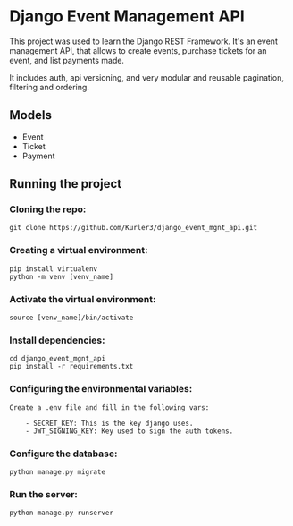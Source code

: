 
# Django Event Management API

This project was used to learn the Django REST Framework. It's an event management API, that allows to create events, purchase tickets for an event, and list payments made.

It includes auth, api versioning, and very modular and reusable pagination, filtering and ordering.

## Models

- Event
- Ticket
- Payment

## Running the project

### Cloning the repo:

    git clone https://github.com/Kurler3/django_event_mgnt_api.git

### Creating a virtual environment:

    pip install virtualenv
    python -m venv [venv_name]

### Activate the virtual environment:

    source [venv_name]/bin/activate

### Install dependencies:

    cd django_event_mgnt_api
    pip install -r requirements.txt

### Configuring the environmental variables:

    Create a .env file and fill in the following vars:

        - SECRET_KEY: This is the key django uses.
        - JWT_SIGNING_KEY: Key used to sign the auth tokens.

### Configure the database:

    python manage.py migrate

### Run the server:

    python manage.py runserver